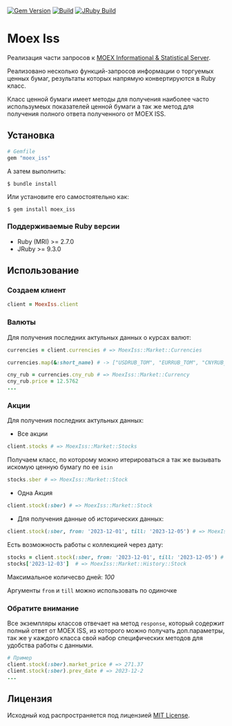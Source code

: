 [![Gem Version](https://badge.fury.io/rb/moex_iss.svg)](https://badge.fury.io/rb/moex_iss)
[![Build](https://github.com/K0Hb/moex_iss/workflows/Build/badge.svg)](https://github.com/palkan/moex_iss/actions)
[![JRuby Build](https://github.com/K0Hb/moex_iss/workflows/JRuby%20Build/badge.svg)](https://github.com/K0Hb/moex_iss/actions)

# Moex Iss

Реализация части запросов к [MOEX Informational & Statistical Server](https://www.moex.com/a2193).

Реализовано несколько функций-запросов информации о торгуемых ценных бумаг, результаты которых напрямую конвертируются в Ruby класс.

Класс ценной бумаги имеет методы для получения наиболее часто использумеых показателей ценной бумаги а так же метод для получения полного ответа полученного от MOEX ISS.

## Установка

```ruby
# Gemfile
gem "moex_iss"
```
А затем выполнить:

    $ bundle install

Или установите его самостоятельно как:

    $ gem install moex_iss

### Поддерживаемые Ruby версии

- Ruby (MRI) >= 2.7.0
- JRuby >= 9.3.0

## Использование

### Создаем клиент

```ruby
client = MoexIss.client
```

### Валюты
Для получения последних актульных данных о курсах валют:
```ruby
currencies = client.currencies # => MoexIss::Market::Currencies

currencies.map(&:short_name) # -> ["USDRUB_TOM", "EURRUB_TOM", "CNYRUB_TOM"]

cny_rub = currencies.cny_rub # => MoexIss::Market::Currency
cny_rub.price = 12.5762
...
```

### Акции

Для получения последних актульных данных:
- Все акции
```ruby
client.stocks # => MoexIss::Market::Stocks
```
Получаем класс, по которому можно итерироваться а так же вызывать искомую ценную бумагу по ее `isin`
```ruby
stocks.sber # => MoexIss::Market::Stock
```
- Одна Акция
```ruby
client.stock(:sber) # => MoexIss::Market::Stock
```
+ Для получения данные об исторических данных:
```ruby
client.stock(:sber, from: '2023-12-01', till: '2023-12-05') # => MoexIss::Market::History::Stocks
```
Есть возможность работы с коллекцией через дату:
```ruby
stocks = client.stock(:sber, from: '2023-12-01', till: '2023-12-05') # => MoexIss::Market::History::Stocks
stocks['2023-12-03']  # => MoexIss::Market::History::Stock
```
Максимальное количесво дней: _100_

Аргументы `from` и `till` можно использовать по одиночке

### Обратите внимание

Все экземпляры классов отвечает на метод `response`, который содержит полный ответ от MOEX ISS, из которого можно получать доп.параметры,
так же у каждого класса свой набор специфических методов для удобства работы с данными.
```ruby
# Пример
client.stock(:sber).market_price # => 271.37
client.stock(:sber).prev_date # => 2023-12-2
...
```


## Лицензия

Исходный код распространяется под лицензией [MIT License](http://opensource.org/licenses/MIT).
